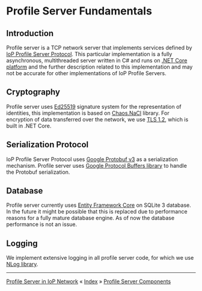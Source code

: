 # Profile Server Fundamentals

## Introduction

Profile server is a TCP network server that implements services defined by [IoP Profile Server Protocol](https://github.com/Internet-of-People/message-protocol).
This particular implementation is a fully asynchronous, multithreaded server written in C# and runs on [.NET Core platform](https://www.microsoft.com/net/core) 
and the further description related to this implementation and may not be accurate for other implementations of IoP Profile Servers.


## Cryptography 

Profile server uses [Ed25519](http://ed25519.cr.yp.to/) signature system for the representation of identities, this implementation is based on [Chaos.NaCl](https://github.com/CodesInChaos/Chaos.NaCl/) library. 
For encryption of data transferred over the network, we use [TLS 1.2](https://en.wikipedia.org/wiki/Transport_Layer_Security#TLS_1.2), which is built in .NET Core.


## Serialization Protocol

IoP Profile Server Protocol uses [Google Protobuf v3](https://developers.google.com/protocol-buffers/docs/proto3) as a serialization mechanism. 
Profile server uses [Google Protocol Buffers library](https://www.nuget.org/packages/Google.Protobuf/) to handle the Protobuf serialization.


## Database

Profile server currently uses [Entity Framework Core](https://docs.microsoft.com/en-us/ef/core/index) on SQLite 3 database. In the future it might be possible that 
this is replaced due to performance reasons for a fully mature database engine. As of now the database performance is not an issue.


## Logging

We implement extensive logging in all profile server code, for which we use [NLog library](http://nlog-project.org/).


---
[Profile Server in IoP Network](ARCH-PS-in-IoP.md) « [Index](ARCHITECTURE.md) » [Profile Server Components](ARCH-PS-Components.md)